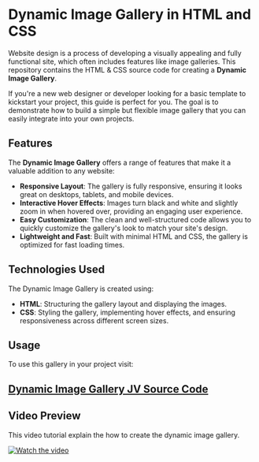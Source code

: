 # Dynamic Image Gallery in HTML and CSS

Website design is a process of developing a visually appealing and fully functional site, which often includes features like image galleries. This repository contains the HTML & CSS source code for creating a **Dynamic Image Gallery**.

If you're a new web designer or developer looking for a basic template to kickstart your project, this guide is perfect for you. The goal is to demonstrate how to build a simple but flexible image gallery that you can easily integrate into your own projects.

## Features

The **Dynamic Image Gallery** offers a range of features that make it a valuable addition to any website:

- **Responsive Layout**: The gallery is fully responsive, ensuring it looks great on desktops, tablets, and mobile devices.
- **Interactive Hover Effects**: Images turn black and white and slightly zoom in when hovered over, providing an engaging user experience.
- **Easy Customization**: The clean and well-structured code allows you to quickly customize the gallery's look to match your site's design.
- **Lightweight and Fast**: Built with minimal HTML and CSS, the gallery is optimized for fast loading times.

## Technologies Used

The Dynamic Image Gallery is created using:

- **HTML**: Structuring the gallery layout and displaying the images.
- **CSS**: Styling the gallery, implementing hover effects, and ensuring responsiveness across different screen sizes.

## Usage

To use this gallery in your project visit:

## <a href="https://jvcodes.com/dynamic-image-gallery-in-html-css/" >Dynamic Image Gallery JV Source Code</a>

## Video Preview

This video tutorial explain the how to create the dynamic image gallery.

[![Watch the video](https://img.youtube.com/vi/-t9gNhYfO_U/0.jpg)](https://www.youtube.com/watch?v=-t9gNhYfO_U)

